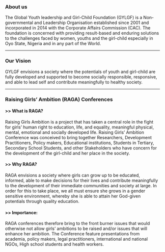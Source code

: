 ### About us
The Global Youth leadership and Girl-Child Foundation (GYLGF) is a Non- governmental and Leadership Organisation established since 2001 and incorporated in 2014 with the Corporate Affairs Commission (CAC). The foundation is concerned with providing result-based and enduring solutions to the challenges faced by women, youths and the girl-child especially in Oyo State, Nigeria and in any part of the World.

- - -

### Our Vision
GYLGF envisions a society where the potentials of youth and girl-child are fully developed and supported to become socially responsible, responsive, and able to lead self and contribute meaningfully to healthy society.

- - -

### Raising Girls’ Ambition (RAGA) Conferences

#### >> What is RAGA?
Raising Girls Ambition is a project that has taken a central role in the fight for girls’ human right to education, life, and equality, meaningful physical, mental, emotional and socially developed life. Raising Girls’ Ambition Conference was conceived to bring together Researchers, Development Practitioners, Policy makers, Educational institutions, Students in Tertiary, Secondary School Students, and other Stakeholders who have concern for the development of the girl-child and her place in the society.

#### >> Why RAGA?
RAGA envisions a society where girls can grow up to be educated, informed, able to make decisions for their lives and contribute meaningfully to the development of their immediate communities and society at large. 
In order for this to take place, we all must ensure she grows in a gender sensitive environment, whereby she is able to attain her God-given potentials through quality education. 

#### >> Importance:
RAGA conferences therefore bring to the front burner issues that would otherwise not allow girls’ ambitions to be raised and/or issues that will enhance her ambition. The Conference feature presentations from academia, policy makers, legal practitioners, international and national NGOs, High school students and health workers.